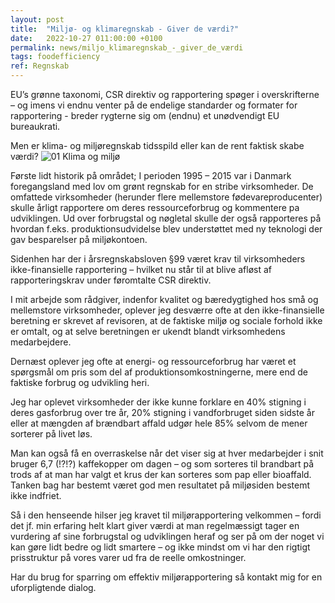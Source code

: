 ```yaml
---
layout: post
title:  "Miljø- og klimaregnskab - Giver de værdi?"
date:   2022-10-27 011:00:00 +0100
permalink: news/miljo_klimaregnskab_-_giver_de_værdi
tags: foodefficiency
ref: Regnskab
---
```


EU’s grønne taxonomi, CSR direktiv og rapportering spøger i overskrifterne – og imens vi endnu venter på de endelige standarder og formater for rapportering - breder rygterne sig om (endnu) et unødvendigt EU bureaukrati. 

Men er klima- og miljøregnskab tidsspild eller kan de rent faktisk skabe værdi?
![01 Klima og miljø](https://user-images.githubusercontent.com/75361000/201843588-35f9bee2-aabe-4a24-8ca7-7dc413416e40.jpg)


Første lidt historik på området; I perioden 1995 – 2015 var i Danmark foregangsland med lov om grønt regnskab for en stribe virksomheder. De omfattede virksomheder (herunder flere mellemstore fødevareproducenter) skulle årligt rapportere om deres ressourceforbrug og kommentere pa udviklingen. Ud over forbrugstal og nøgletal skulle der også rapporteres på hvordan f.eks. produktionsudvidelse blev understøttet med ny teknologi der gav besparelser på miljøkontoen. 

Sidenhen har der i årsregnskabsloven §99 været krav til virksomheders ikke-finansielle rapportering – hvilket nu står til at blive afløst af rapporteringskrav under føromtalte CSR direktiv. 

I mit arbejde som rådgiver, indenfor kvalitet og bæredygtighed hos små og mellemstore virksomheder, oplever jeg desværre ofte at den ikke-finansielle beretning er skrevet af revisoren, at de faktiske miljø og sociale forhold ikke er omtalt, og at selve beretningen er ukendt blandt virksomhedens medarbejdere.

Dernæst oplever jeg ofte at energi- og ressourceforbrug har været et spørgsmål om pris som del af produktionsomkostningerne, mere end de faktiske forbrug og udvikling heri. 

Jeg har oplevet virksomheder der ikke kunne forklare en 40% stigning i deres gasforbrug over tre år, 20% stigning i vandforbruget siden sidste år eller at mængden af brændbart affald udgør hele 85% selvom de mener sorterer på livet løs. 

Man kan også få en overraskelse når det viser sig at hver medarbejder i snit bruger 6,7 (!?!?) kaffekopper om dagen – og som sorteres til brandbart på trods af at man har valgt et krus der kan sorteres som pap eller bioaffald. Tanken bag har bestemt været god men resultatet på miljøsiden bestemt ikke indfriet. 

Så i den henseende hilser jeg kravet til miljørapportering velkommen – fordi det jf. min erfaring helt klart giver værdi at man regelmæssigt tager en vurdering af sine forbrugstal og udviklingen heraf og ser på om der noget vi kan gøre lidt bedre og lidt smartere – og ikke mindst om vi har den rigtigt prisstruktur på vores varer ud fra de reelle omkostninger. 

Har du brug for sparring om effektiv miljørapportering så kontakt mig for en uforpligtende dialog.
